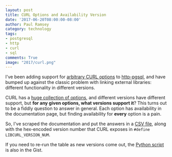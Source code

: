 ```yaml
---
layout: post
title: CURL Options and Availability Version
date: '2017-06-20T08:00:00-08:00'
author: Paul Ramsey
category: technology
tags:
- postgresql
- http
- curl
- sql
comments: True
image: "2017/curl.png"
---
```


I've been adding support for [arbitrary CURL options](https://github.com/pramsey/pgsql-http/pull/44) to [http-pgsql](https://github.com/pramsey/pgsql-http), and have bumped up against the classic problem with linking external libraries: different functionality in different versions.

CURL has a [huge collection of options](https://curl.haxx.se/libcurl/c/easy_setopt_options.html), and different versions have different support, but **for any given options, what versions support it**? This turns out to be a fiddly question to answer in general. Each option has availability in the documentation page, but finding availability for **every** option is a pain. 

So, I've scraped the documentation and put the answers in a [CSV file](https://gist.github.com/pramsey/a61d6ec6e4cb737f6ef7c26dba07ddcf#file-curl-options-csv), along with the hex-encoded version number that CURL exposes in `#define LIBCURL_VERSION_NUM`.

<script src="https://gist.github.com/pramsey/a61d6ec6e4cb737f6ef7c26dba07ddcf.js?file=curl-options.csv"></script>


If you need to re-run the table as new versions come out, the [Python script](https://gist.github.com/pramsey/a61d6ec6e4cb737f6ef7c26dba07ddcf) is also in the Gist.

